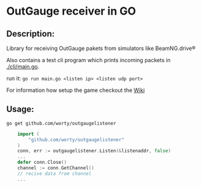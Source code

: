 # OutGauge receiver in GO

## Description:

Library for receiving OutGauge pakets from simulators like BeamNG.drive®

Also contains a test cli program which prints incoming packets in [./cli/main.go](cli/main.go).

run it: `go run main.go <listen ip> <listen udp port>`

For information how setup the game checkout the [Wiki](https://wiki.beamng.com/OutGauge.html)

## Usage:

`go get github.com/worty/outgaugelistener`

```go
    import (
        "github.com/worty/outgaugelistener"
    )
    conn, err := outgaugelistener.Listen(&listenaddr, false)
    ...
    defer conn.Close()
    channel := conn.GetChannel()
    // recive data from channel
    ...

```
